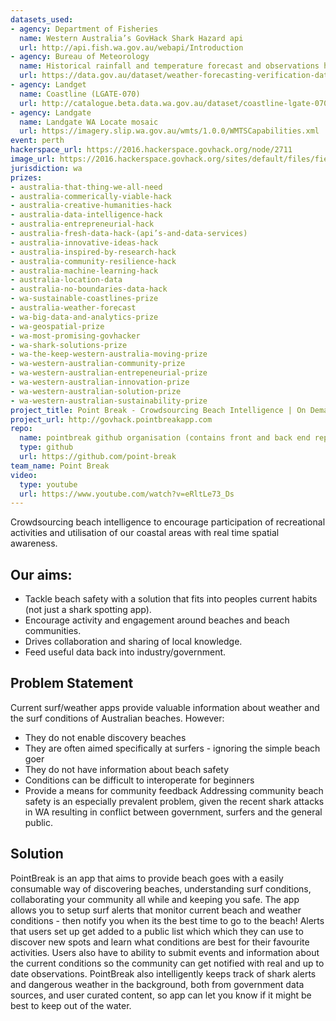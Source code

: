 ```yaml
---
datasets_used:
- agency: Department of Fisheries
  name: Western Australia’s GovHack Shark Hazard api
  url: http://api.fish.wa.gov.au/webapi/Introduction
- agency: Bureau of Meteorology
  name: Historical rainfall and temperature forecast and observations hourly data - Weather forecasting verification data (2015-05 to 2016-04)
  url: https://data.gov.au/dataset/weather-forecasting-verification-data-2015-05-to-2016-04
- agency: Landget
  name: Coastline (LGATE-070)
  url: http://catalogue.beta.data.wa.gov.au/dataset/coastline-lgate-070
- agency: Landgate
  name: Landgate WA Locate mosaic
  url: https://imagery.slip.wa.gov.au/wmts/1.0.0/WMTSCapabilities.xml
event: perth
hackerspace_url: https://2016.hackerspace.govhack.org/node/2711
image_url: https://2016.hackerspace.govhack.org/sites/default/files/field/image/icon_light%402x.png
jurisdiction: wa
prizes:
- australia-that-thing-we-all-need
- australia-commerically-viable-hack
- australia-creative-humanities-hack
- australia-data-intelligence-hack
- australia-entrepreneurial-hack
- australia-fresh-data-hack-(api’s-and-data-services)
- australia-innovative-ideas-hack
- australia-inspired-by-research-hack
- australia-community-resilience-hack
- australia-machine-learning-hack
- australia-location-data
- australia-no-boundaries-data-hack
- wa-sustainable-coastlines-prize
- australia-weather-forecast
- wa-big-data-and-analytics-prize
- wa-geospatial-prize
- wa-most-promising-govhacker
- wa-shark-solutions-prize
- wa-the-keep-western-australia-moving-prize
- wa-western-australian-community-prize
- wa-western-australian-entrepeneurial-prize
- wa-western-australian-innovation-prize
- wa-western-australian-solution-prize
- wa-western-australian-sustainability-prize
project_title: Point Break - Crowdsourcing Beach Intelligence | On Demand Spatial Awareness
project_url: http://govhack.pointbreakapp.com
repo:
  name: pointbreak github organisation (contains front and back end repositories)
  type: github
  url: https://github.com/point-break
team_name: Point Break
video:
  type: youtube
  url: https://www.youtube.com/watch?v=eRltLe73_Ds
---
```


Crowdsourcing beach intelligence to encourage participation of recreational activities and utilisation of our coastal areas with real time spatial awareness.
## Our aims:
* Tackle beach safety with a solution that fits into peoples current habits (not just a shark spotting app).
* Encourage activity and engagement around beaches and beach communities.
* Drives collaboration and sharing of local knowledge.
* Feed useful data back into industry/government.
## Problem Statement
Current surf/weather apps provide valuable information about weather and the surf conditions of Australian beaches. However:
* They do not enable discovery beaches
* They are often aimed specifically at surfers - ignoring the simple beach goer
* They do not have information about beach safety 
* Conditions can be difficult to interoperate for beginners
* Provide a means for community feedback
Addressing community beach safety is an especially prevalent problem, given the recent shark attacks in WA resulting in conflict between government, surfers and the general public.
## Solution
PointBreak is an app that aims to provide beach goes with a easily consumable way of discovering beaches, understanding surf conditions, collaborating your community all while and keeping you safe.
The app allows you to setup surf alerts that monitor current beach and weather conditions - then notify you when its the best time to go to the beach! Alerts that users set up get added to a public list which which they can use to discover new spots and learn what conditions are best for their favourite activities. Users also have to ability to submit events and information about the current conditions so the community can get notified with real and up to date observations.
PointBreak also intelligently keeps track of shark alerts and dangerous weather in the background, both from government data sources, and user curated content, so app can let you know if it might be best to keep out of the water.